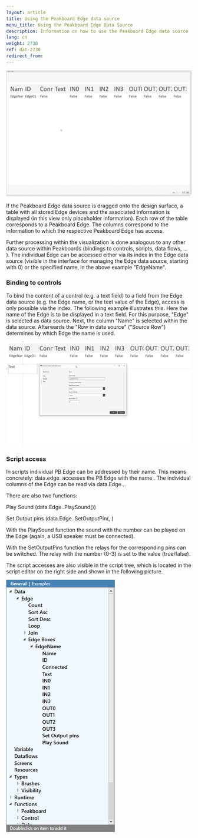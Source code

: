 ```yaml
---
layout: article
title: Using the Peakboard Edge data source
menu_title: Using the Peakboard Edge Data Source
description: Information on how to use the Peakboard Edge data source
lang: cn
weight: 2730
ref: dat-2730
redirect_from:
---
```


![img01](/assets/images/data-sources/peakboard-edge/use01.png)

If the Peakboard Edge data source is dragged onto the design surface, a table with all stored Edge devices and the associated information is displayed (in this view only placeholder information). Each row of the table corresponds to a Peakboard Edge. The columns correspond to the information to which the respective Peakboard Edge has access. 

Further processing within the visualization is done analogous to any other data source within Peakboards (bindings to controls, scripts, data flows, ... ). The individual Edge can be accessed either via its index in the Edge data source (visible in the interface for managing the Edge data source, starting with 0) or the specified name, in the above example "EdgeName".


### Binding to controls
To bind the content of a control (e.g. a text field) to a field from the Edge data source (e.g. the Edge name, or the text value of the Edge), access is only possible via the index. The following example illustrates this. Here the name of the Edge is to be displayed in a text field. For this purpose, "Edge" is selected as data source. Next, the column "Name" is selected within the data source. Afterwards the "Row in data source" ("Source Row") determines by which Edge the name is used.

![img02](/assets/images/data-sources/peakboard-edge/use02.png)

### Script access
In scripts individual PB Edge can be addressed by their name. This means concretely:
data.edge.<name> accesses the PB Edge with the name <name>. 
The individual columns of the Edge can be read via data.Edge.<Name>.<Column>.

There are also two functions:

Play Sound (data.Edge.<Name>.PlaySound(<NR>))

Set Output pins (data.Edge.<Name>.SetOutputPin(<NR>, <Value>)

With the PlaySound function the sound with the number <NR> can be played on the Edge (again, a USB speaker must be connected).

With the SetOutputPins function the relays for the corresponding pins can be switched. The relay with the number <NR> (0-3) is set to the value <value> (true/false).

The script accesses are also visible in the script tree, which is located in the script editor on the right side and shown in the following picture. 

![img03](/assets/images/data-sources/peakboard-edge/use03.png)
